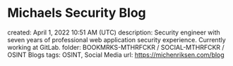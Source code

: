 # Michaels Security Blog

created: April 1, 2022 10:51 AM (UTC)
description: Security engineer with seven years of professional web application security experience. Currently working at GitLab.
folder: BOOKMRKS-MTHRFCKR / SOCIAL-MTHRFCKR / OSINT Blogs
tags: OSINT, Social Media
url: https://michenriksen.com/blog